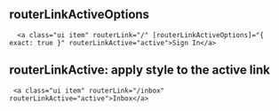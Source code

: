 
## routerLinkActiveOptions
```
  <a class="ui item" routerLink="/" [routerLinkActiveOptions]="{ exact: true }" routerLinkActive="active">Sign In</a> 
```

## routerLinkActive: apply style to the active link
```
 <a class="ui item" routerLink="/inbox" routerLinkActive="active">Inbox</a>
```
